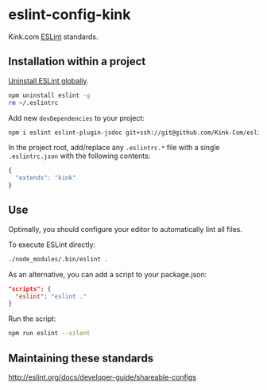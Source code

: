 # eslint-config-kink

Kink.com [ESLint](http://eslint.org/) standards.

## Installation within a project

[Uninstall ESLint globally](https://github.com/eslint/eslint/issues/1877).

```bash
npm uninstall eslint -g
rm ~/.eslintrc
```

Add new `devDependencies` to your project:

```bash
npm i eslint eslint-plugin-jsdoc git+ssh://git@github.com/Kink-Com/eslint-config-kink -D
```

In the project root, add/replace any `.eslintrc.*` file with a single `.eslintrc.json` with the following contents:

```javascript
{
  "extends": "kink"
}
```

## Use

Optimally, you should configure your editor to automatically lint all files.

To execute ESLint directly:

```bash
./node_modules/.bin/eslint .
```

As an alternative, you can add a script to your package.json:

```json
"scripts": {
  "eslint": "eslint ."
}
```

Run the script:

```bash
npm run eslint --silent
```

## Maintaining these standards

http://eslint.org/docs/developer-guide/shareable-configs
